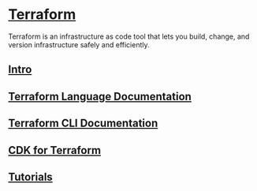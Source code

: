 # [Terraform](https://developer.hashicorp.com/terraform)

Terraform is an infrastructure as code tool that lets you build,
change, and version infrastructure safely and efficiently.

## [Intro](docs/intro.md)

## [Terraform Language Documentation](docs/language.md)

## [Terraform CLI Documentation](docs/cli.md)

## [CDK for Terraform](docs/cdk.md)

## [Tutorials](tutorials/)
